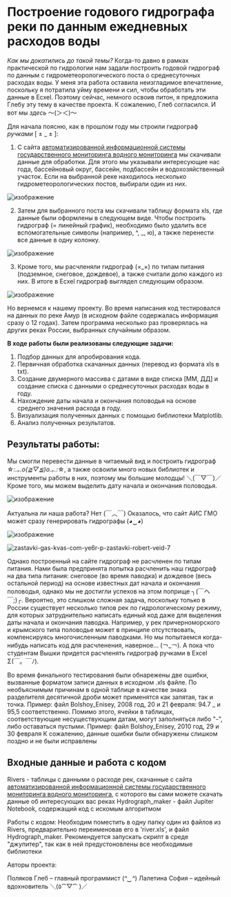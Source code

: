 # Построение годового гидрографа реки по данным ежедневных расходов воды

*Как мы докатились до такой темы?* Когда-то давно в рамках практической по гидрологии нам задали построить годовой гидрограф по данным с гидрометеорологического поста о среднесуточных расходах воды. У меня эта работа оставила неизгладимое впечатление, поскольку я потратила уйму времени и сил, чтобы обработать эти данные в Ecxel. Поэтому сейчас, немного освоив питон, я предложила Глебу эту тему в качестве проекта. К сожалению, Глеб согласился. И вот мы *здесь* 〜(＞＜)〜

Для начала поясню, как в прошлом году мы строили гидрограф *ручками* [ ± _ ± ]:

1.	С сайта [автоматизированной информационной системы государственного мониторинга водного мониторинга](https://gmvo.skniivh.ru/index.php?id=505) мы скачивали данные для обработки. Для этого мы указывали интересующие нас года, бассейновый округ, бассейн, подбассейн и водохозяйственный участок. Если на выбранной реке находилось несколько гидрометеорологических постов, выбирали один из них.

![изображение](https://github.com/user-attachments/assets/75df81a5-b4c0-4295-8837-26a939d5fb6e)

2.	Затем для выбранного поста мы скачивали таблицу формата xls, где данные были оформлены в следующем виде. Чтобы построить гидрограф (= линейный график), необходимо было удалить все вспомогательные символы (например, ^, _, ю), а также перенести все данные в одну колонку.

![изображение](https://github.com/user-attachments/assets/18aedf14-83c8-415d-a147-35d0f06f0e91)

3.	Кроме того, мы расчленяли гидрограф (×_×) по типам питания (подземное, снеговое, дождевое), а также считали долю каждого из них. В итоге в Ecxel гидрограф выглядел следующим образом.

![изображение](https://github.com/user-attachments/assets/b67d3206-ce30-4708-bd1b-94fc573a5235)

Но вернемся к нашему проекту. 
Во время написания код тестировался на данных по реке Амур (в исходном файле содержалась информация сразу о 12 годах). Затем программа несколько раз проверялась на других реках России, выбранных случайным образом. 

**В ходе работы были реализованы следующие задачи:**

1.	Подбор данных для апробирования кода.
2.	Первичная обработка скачанных данных (перевод из формата xls в txt).
3.	Создание двумерного массива с датами в виде списка [ММ, ДД] и создание списка с данными о среднесуточных расходах воды в году.
4.	Нахождение даты начала и окончания половодья на основе среднего значения расхода в году.
5.	Визуализация полученных данных с помощью библиотеки Matplotlib.
6.	Анализ полученных результатов.

## Результаты работы:

Мы смогли перевести данные в читаемый вид и построить гидрограф ☆*:.｡.o(≧▽≦)o.｡.:*☆, а также освоили много новых библиотек и инструменты работы в них, поэтому мы большие молодцы! ＼(￣▽￣)／ Кроме того, мы можем выделить дату начала и окончания половодья.

![изображение](https://github.com/user-attachments/assets/f2e30a80-d164-4ffd-8231-d6539774acca)

Актуальна ли наша работа? Нет (￣︿￣)
Оказалось, что сайт АИС ГМО может сразу генерировать гидрографы (◕‿◕)

![изображение](https://github.com/user-attachments/assets/c630d49d-bee0-464d-a957-c9682e69d55c)

![zastavki-gas-kvas-com-ye6r-p-zastavki-robert-veid-7](https://github.com/user-attachments/assets/3dfbb821-ed1e-41c4-a3f3-a6f2d3dba9de)

Однако построенный на сайте гидрограф не расчленен по типам питания. Нами была предпринята попытка расчленить наш гидрограф на два типа питания: снеговое (во время паводка) и дождевое (весь остальной период) на основе известных дат начала и окончания половодья, однако мы не достигли успехов на этом поприще ┐(￣ヘ￣;)┌. Вероятно, это слишком сложная задача, поскольку только в России существует несколько типов рек по гидрологическому режиму, для которых затруднительно написать единый код даже для выделения даты начала и окончания паводка. Например, у рек причерноморского и крымского типа половодье может в принципе отсутствовать, компенсируясь многочисленным паводками.
Но мы попытаемся когда-нибудь написать код для расчленения, наверное... (￢_￢). А пока что студентам Вышки придется расчленять гидрограф ручками в Excel Σ(￣。￣ﾉ).

Во время финального тестирования были обнарежены две ошибки, вызванные форматом записи данных в исходном .xls файле.
По необъяснимым причинам в одной таблице в качестве знака разделителя десятичной дроби может применятся как запятая, так и точка. Пример: файл Bolshoy_Enisey, 2008 год, 20 и 21 февраля: 94.7 _ и 95,5 соответственно.
Помимо этого, ячейки в таблицах, соответствующие несуществующим датам, могут заполняться либо "-", либо оставаться пустыми. Пример: файл Bolshoy_Enisey, 2010 год, 29 и 30 февраля
К сожалению, данные ошибки были обнаружены слишком поздно и не были исправлены 

## Входные данные и работа с кодом

Rivers - таблицы с данными о расходе рек, скачанные с сайта [автоматизированной информационной системы государственного мониторинга водного мониторинга](https://gmvo.skniivh.ru/index.php?id=505), с которого вы сами можете скачать данные об интересующих вас реках 
Hydrograph_maker - файл Jupiter Notebook, содержащий код с искомым алгоритмом

Работы с кодом:
Необходим поместить в одну папку один из файлов из Rivers, предварительно переименовав его в 'river.xls', и файл Hydrograph_maker. Рекомендуется запускать скрипт в среде "джупитер", так как в ней предустоновлены все необходимые библиотеки


Авторы проекта:

Поляков Глеб – главный программист (*^‿^*)
Лалетина София – идейный вдохновитель ＼(٥⁀▽⁀ )／
